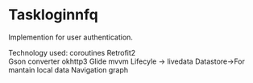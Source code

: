 # Taskloginnfq
 Implemention for user authentication.
 
Technology used:
coroutines
Retrofit2  
Gson converter
okhttp3
Glide
mvvm
Lifecyle -> livedata
Datastore->For mantain local data
Navigation graph

 
